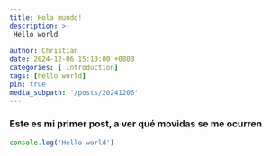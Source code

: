 ```yaml
---
title: Hola mundo!
description: >-
 Hello world
 
author: Christian
date: 2024-12-06 15:10:00 +0800
categories: [ Introduction]
tags: [hello world]
pin: true
media_subpath: '/posts/20241206'
---
```


### Este es mi primer post, a ver qué movidas se me ocurren
``` js
console.log('Hello world')
```

